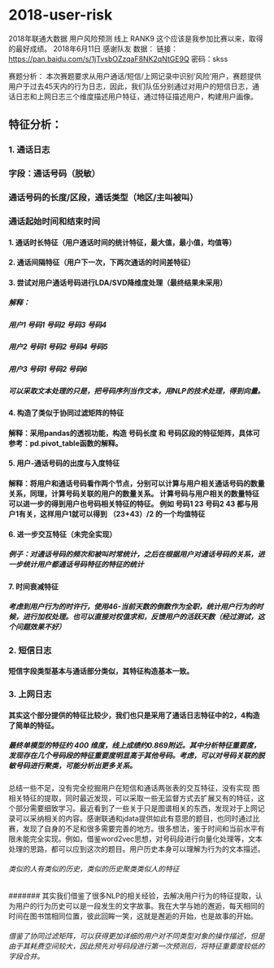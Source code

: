 # 2018-user-risk
2018年联通大数据 用户风险预测 线上 RANK9 这个应该是我参加比赛以来，取得的最好成绩。 2018年6月11日
感谢队友
数据：
链接：https://pan.baidu.com/s/1jTvsbOZzqaF8NK2qNtGE9Q 密码：skss

赛题分析：
本次赛题要求从用户通话/短信/上网记录中识别‘风险’用户，赛题提供用户于过去45天内的行为日志，因此，我们队伍分别通过对用户的短信日志，通话日志和上网日志三个维度描述用户特征，通过特征描述用户，构建用户画像。

## 特征分析：
### 1.	通话日志
### 字段：通话号码（脱敏）
### 通话号码的长度/区段，通话类型（地区/主叫被叫）
### 通话起始时间和结束时间
#### 1.	通话时长特征（用户通话时间的统计特征，最大值，最小值，均值等）
#### 2.	通话间隔特征（用户下一次，下两次通话的时间差特征）
#### 3.	尝试对用户通话号码进行LDA/SVD降维度处理（最终结果未采用）
##### 解释：
##### 用户1 号码1 号码2 号码3 号码4
##### 用户2 号码1 号码2 号码4 号码5
##### 用户3 号码1 号码2 号码6
##### 可以采取文本处理的只是，把号码序列当作文本，用NLP的技术处理，得到向量。

#### 4.	构造了类似于协同过滤矩阵的特征
#### 解释：采用pandas的透视功能，构造 号码长度 和 号码区段的特征矩阵，具体可参考：pd.pivot_table函数的解释。
#### 5.	用户-通话号码的出度与入度特征
#### 解释：将用户和通话号码看作两个节点，分别可以计算与用户相关通话号码的数量关系，同理，计算号码关联的用户的数量关系。 计算号码与用户相关的数量特征可以进一步的得到用户也号码相关特征的特征。 例如 号码1 23 号码2 43 都与用户1有关，这样用户1就可以得到 （23+43）/2 的一个均值特征
#### 6.	进一步交互特征（未完全实现）
##### 例子：对通话号码的频次和被叫时常统计，之后在根据用户对通话号码的关系，进一步统计用户都通话号码特征的特征的统计
#### 7.	时间衰减特征
##### 考虑到用户行为的时许行，使用46-当前天数的倒数作为全职，统计用户行为的时候，进行加权处理。也可以直接对权值求和，反馈用户的活跃天数（经过测试，这个问题效果不好）

### 2.	短信日志
#### 短信字段类型基本与通话部分类似，其特征构造基本一致。
### 3.	上网日志
#### 其实这个部分提供的特征比较少，我们也只是采用了通话日志特征中的2，4构造了简单的特征。

##### 最终单模型的特征约 400 维度，线上成绩约0.869附近。其中分析特征重要度，发现存在几个号码段的特征重要度明显高于其他号码。考虑，可以对号码关联的脱敏号码进行聚类，可能分析出更多关系。

总结一些不足，没有完全挖掘用户在短信和通话两张表的交互特征，没有实现 图 相关特征的提取，同时最近发现，可以采取一些无监督方式去扩展又有的特征，这个部分需要细致学习。最近看到了一些关于只是图谱相关的东西，发现对于上网记录可以采纳相关的内容。感谢联通和jdata提供如此有意思的题目，也同时通过比赛，发现了自身的不足和很多需要完善的地方。很多想法，鉴于时间和当前水平有限未能完全实现。例如，借鉴word2vec思想，对号码段进行向量化处理等，文本处理的思路，都可以应到这次的题目。用户历史本身可以理解为行为的文本描述。

###### 类似的人有类似的历史，类似的历史聚类类似人的特征
####### 其实我们借鉴了很多NLP的相关经验，去解决用户行为的特征提取，认为用户的行为历史可以是一段发生的文字故事。我在大学与她的邂逅，每天相同的时间在图书馆相同位置，彼此回眸一笑，这就是邂逅的开始，也是故事的开始。


###### 借鉴了协同过滤矩阵，可以获得更加详细的用户对不同类型对象的操作描述，但是由于其耗费空间较大，因此预先对号码段进行第一次预测后，将特征重要度较低的字段合并。

